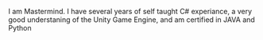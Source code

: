 I am Mastermind.
I have several years of self taught C# experiance,
a very good understaning of the Unity Game Engine, and am certified in JAVA and Python
